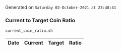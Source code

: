 Generated on `Saturday 02-October-2021 at 23:48:41`

### Current to Target Coin Ratio
`current_coin_ratio.sh`

Date|Current|Target|Ratio
---|---|---|---
